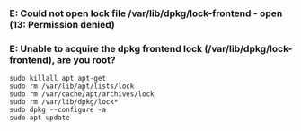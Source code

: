 ### E: Could not open lock file /var/lib/dpkg/lock-frontend - open (13: Permission denied)
### E: Unable to acquire the dpkg frontend lock (/var/lib/dpkg/lock-frontend), are you root?
    
    sudo killall apt apt-get
    sudo rm /var/lib/apt/lists/lock
    sudo rm /var/cache/apt/archives/lock
    sudo rm /var/lib/dpkg/lock*
    sudo dpkg --configure -a
    sudo apt update
